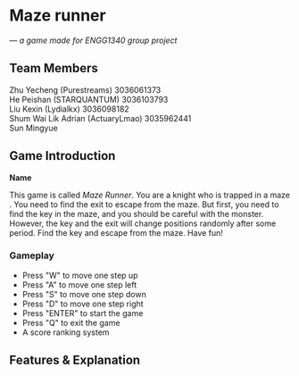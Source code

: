 # Maze runner
*— a game made for ENGG1340 group project*

## Team Members

Zhu Yecheng (Purestreams) 3036061373 \
He Peishan (STARQUANTUM) 3036103793\
Liu Kexin (Lydialkx) 3036098182\
Shum Wai Lik Adrian (ActuaryLmao) 3035962441 \
Sun Mingyue 

## Game Introduction
**Name**

This game is called *Maze Runner*.
You are a knight who is trapped in a maze . You need to find the exit to escape from the maze. But first, you need to find the key in the maze, and you should be careful with the monster. However, the key and the exit will change positions randomly after some period. Find the key and escape from the maze. Have fun! 


### Gameplay
- Press "W" to move one step up
- Press "A" to move one step left
- Press "S" to move one step down
- Press "D" to move one step right
- Press "ENTER" to start the game
- Press "Q" to exit the game
- A score ranking system


## Features & Explanation
